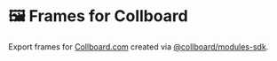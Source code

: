 # 🖼️ Frames for Collboard

Export frames for [Collboard.com](https://collboard.com/) created via [@collboard/modules-sdk](https://www.npmjs.com/package/@collboard/modules-sdk).
